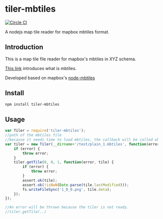 # tiler-mbtiles
[![Circle CI](https://circleci.com/gh/FuZhenn/tiler-mbtiles.svg?style=svg)](https://circleci.com/gh/FuZhenn/tiler-mbtiles)

A nodejs map tile reader for mapbox mbtiles format.

## Introduction

This is a map tile file reader for mapbox's mbtiles in XYZ schema.

[This link](https://github.com/mapbox/mbtiles-spec) introduces what is mbtiles.

Developed based on mapbox's [node-mbtiles](https://github.com/mapbox/node-mbtiles)

## Install

```bash
npm install tiler-mbtiles
```

## Usage

```javascript
var Tiler = require('tiler-mbtiles');
//path of the mbtiles file
//because it needs time to load mbtiles, the callback will be called when the tiler is ready
var tiler = new Tiler(__dirname+'/test/plain_1.mbtiles', function(error) {
    if (error) {
        throw error;
    }
    tiler.getTile(0, 0, 1, function(error, tile) {
        if (error) {
            throw error;
        }
        assert.ok(tile);        
        assert.ok(!isNaN(Date.parse(tile.lastModified)));
        fs.writeFileSync('1_0_0.png', tile.data);            
    });
});

//An error will be thrown because the tiler is not ready.
//tiler.getTile(..)
```